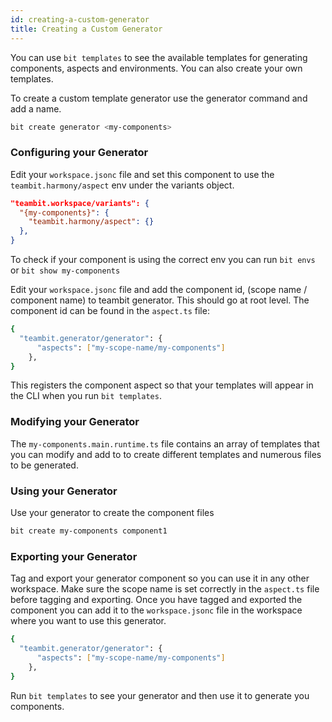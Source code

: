 ```yaml
---
id: creating-a-custom-generator
title: Creating a Custom Generator
---
```


You can use `bit templates` to see the available templates for generating components, aspects and environments. You can also create your own templates.

To create a custom template generator use the generator command and add a name.

```bash
bit create generator <my-components>
```

### Configuring your Generator

Edit your `workspace.jsonc` file and set this component to use the `teambit.harmony/aspect` env under the variants object.

```json
"teambit.workspace/variants": {
  "{my-components}": {
    "teambit.harmony/aspect": {}
  },
}
```

To check if your component is using the correct env you can run `bit envs` or `bit show my-components`

Edit your `workspace.jsonc` file and add the component id, (scope name / component name) to teambit generator. This should go at root level. The component id can be found in the `aspect.ts` file:

```bash
{
  "teambit.generator/generator": {
      "aspects": ["my-scope-name/my-components"]
    },
}
```

This registers the component aspect so that your templates will appear in the CLI when you run `bit templates`.

### Modifying your Generator

The `my-components.main.runtime.ts` file contains an array of templates that you can modify and add to to create different templates and numerous files to be generated.

### Using your Generator

Use your generator to create the component files

```bash
bit create my-components component1
```

### Exporting your Generator

Tag and export your generator component so you can use it in any other workspace. Make sure the scope name is set correctly in the `aspect.ts` file before tagging and exporting. Once you have tagged and exported the component you can add it to the `workspace.jsonc` file in the workspace where you want to use this generator.

```bash
{
  "teambit.generator/generator": {
      "aspects": ["my-scope-name/my-components"]
    },
}
```

Run `bit templates` to see your generator and then use it to generate you components.
